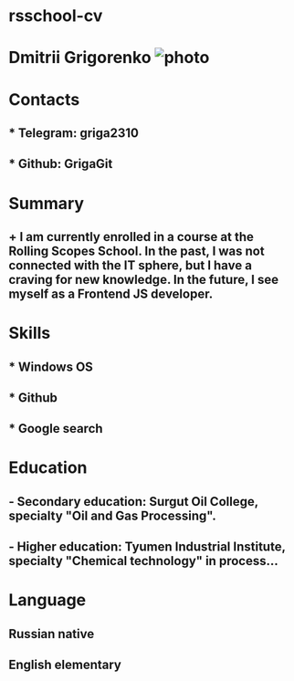 # rsschool-cv

# **Dmitrii Grigorenko** ![photo](‪C:\Users\d8922\Desktop\B0382oQmms8.jpg"photo")

# Contacts
## * Telegram: griga2310
## * Github: GrigaGit

# Summary
## + I am currently enrolled in a course at the Rolling Scopes School. In the past, I was not connected with the IT sphere, but I have a craving for new knowledge. In the future, I see myself as a Frontend JS developer.

# Skills
## * Windows OS
## * Github
## * Google search

# Education
## - Secondary education: Surgut Oil College, specialty "Oil and Gas Processing".
## - Higher education: Tyumen Industrial Institute, specialty "Chemical technology" in process...

# Language
## Russian native
## English elementary
